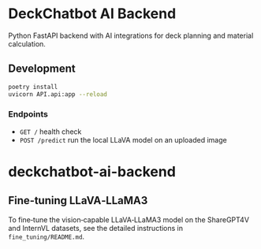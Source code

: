 # DeckChatbot AI Backend

Python FastAPI backend with AI integrations for deck planning and material calculation.

## Development

```bash
poetry install
uvicorn API.api:app --reload
```

### Endpoints

- `GET /` health check
- `POST /predict` run the local LLaVA model on an uploaded image


# deckchatbot-ai-backend

## Fine‑tuning LLaVA‑LLaMA3

To fine‑tune the vision‑capable LLaVA‑LLaMA3 model on the ShareGPT4V and InternVL datasets,
see the detailed instructions in `fine_tuning/README.md`.
